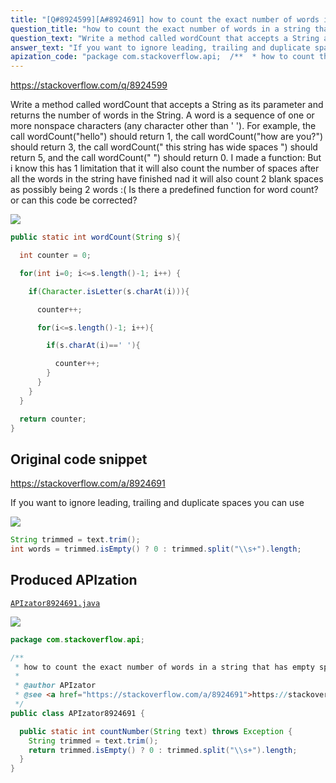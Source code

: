```yaml
---
title: "[Q#8924599][A#8924691] how to count the exact number of words in a string that has empty spaces between words?"
question_title: "how to count the exact number of words in a string that has empty spaces between words?"
question_text: "Write a method called wordCount that accepts a String as its parameter and returns the number of words in the String. A word is a sequence of one or more nonspace characters (any character other than ' '). For example, the call wordCount(\"hello\") should return 1, the call wordCount(\"how are you?\") should return 3, the call wordCount(\" this string has wide spaces \") should return 5, and the call wordCount(\" \") should return 0. I made a function: But i know this has 1 limitation that it will also count the number of spaces after all the words in the string have finished nad it will also count 2 blank spaces as possibly being 2 words :( Is there a predefined function for word count? or can this code be corrected?"
answer_text: "If you want to ignore leading, trailing and duplicate spaces you can use"
apization_code: "package com.stackoverflow.api;  /**  * how to count the exact number of words in a string that has empty spaces between words?  *  * @author APIzator  * @see <a href=\"https://stackoverflow.com/a/8924691\">https://stackoverflow.com/a/8924691</a>  */ public class APIzator8924691 {    public static int countNumber(String text) throws Exception {     String trimmed = text.trim();     return trimmed.isEmpty() ? 0 : trimmed.split(\"\\\\s+\").length;   } }"
---
```


https://stackoverflow.com/q/8924599

Write a method called wordCount that accepts a String as its parameter and returns the number of words in the String. A word is a sequence of one or more nonspace characters (any character other than &#x27; &#x27;). For example, the call wordCount(&quot;hello&quot;) should return 1, the call wordCount(&quot;how are you?&quot;) should return 3, the call wordCount(&quot; this string has wide spaces &quot;) should return 5, and the call wordCount(&quot; &quot;) should return 0.
I made a function:
But i know this has 1 limitation that it will also count the number of spaces after all the words in the string have finished nad it will also count 2 blank spaces as possibly being 2 words :(
Is there a predefined function for word count? or can this code be corrected?


<div class="code-logo"><img src="/stackoverflow.png" /></div>

```java
public static int wordCount(String s){

  int counter = 0;

  for(int i=0; i<=s.length()-1; i++) {

    if(Character.isLetter(s.charAt(i))){

      counter++;

      for(i<=s.length()-1; i++){

        if(s.charAt(i)==' '){

          counter++;
        }
      }                
    }
  }

  return counter;
}
```


## Original code snippet

https://stackoverflow.com/a/8924691

If you want to ignore leading, trailing and duplicate spaces you can use

<div class="code-logo"><img src="/stackoverflow.png" /></div>

```java
String trimmed = text.trim();
int words = trimmed.isEmpty() ? 0 : trimmed.split("\\s+").length;
```

## Produced APIzation

[`APIzator8924691.java`](https://github.com/pasqualesalza/apization/raw/main/data/search/APIzator8924691.java)

<div class="code-logo"><img src="/apizator.png" /></div>

```java
package com.stackoverflow.api;

/**
 * how to count the exact number of words in a string that has empty spaces between words?
 *
 * @author APIzator
 * @see <a href="https://stackoverflow.com/a/8924691">https://stackoverflow.com/a/8924691</a>
 */
public class APIzator8924691 {

  public static int countNumber(String text) throws Exception {
    String trimmed = text.trim();
    return trimmed.isEmpty() ? 0 : trimmed.split("\\s+").length;
  }
}

```